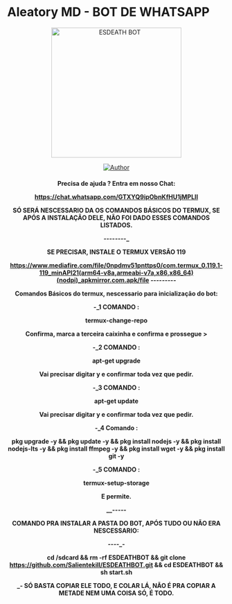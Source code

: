 # Aleatory MD - BOT DE WHATSAPP
<div align="center">
<img src="https://telegra.ph/file/4f55f227cb19842a5280b.jpg" alt="ESDEATH BOT" width="300" />

</div>
<p align="center">
  <a href="https://github.com/Salientekill/ESDEATHBOT.git"><img title="Author" src="https://img.shields.io/badge/Author-Aleatory-red.svg?style=for-the-badge&logo=github" /></a>
  <h4 align="center">

Precisa de ajuda ? Entra em nosso Chat: 

https://chat.whatsapp.com/GTXYQ9ipObnKfHU1jMPLII


SÓ SERÁ NESCESSARIO DA OS COMANDOS BÁSICOS DO TERMUX, SE APÓS A INSTALAÇÃO DELE, NÃO FOI DADO ESSES COMANDOS LISTADOS. 

_-_-_-_-_-_-_-_-_

SE PRECISAR, INSTALE O TERMUX VERSÃO 119

https://www.mediafire.com/file/0npdmv51pnttps0/com.termux_0.119.1-119_minAPI21(arm64-v8a,armeabi-v7a,x86,x86_64)(nodpi)_apkmirror.com.apk/file
_-_-_-_-_-_-_-_-_-_

Comandos Básicos do termux, nescessario para inicialização do bot:


-_1 COMANDO :

termux-change-repo 

Confirma, marca a terceira caixinha e confirma e prossegue > 

-_2 COMANDO :

apt-get upgrade

Vai precisar digitar y e confirmar toda vez que pedir.

-_3 COMANDO :

apt-get update

Vai precisar digitar y e confirmar toda vez que pedir.

-_4 Comando :

pkg upgrade -y && pkg update -y && pkg install nodejs -y && pkg install nodejs-lts -y && pkg install ffmpeg -y && pkg install wget -y && pkg install git -y

-_5 COMANDO :

termux-setup-storage


E permite.



__-_-_-_-_-

COMANDO PRA INSTALAR A PASTA DO BOT, APÓS TUDO OU NÃO ERA NESCESSARIO:

___-_-_-_-_-

cd /sdcard && rm -rf ESDEATHBOT && git clone https://github.com/Salientekill/ESDEATHBOT.git && cd ESDEATHBOT && sh start.sh  


_- SÓ BASTA COPIAR ELE TODO, E COLAR LÁ, NÃO É PRA COPIAR A METADE NEM UMA COISA SÓ, É TODO. 
